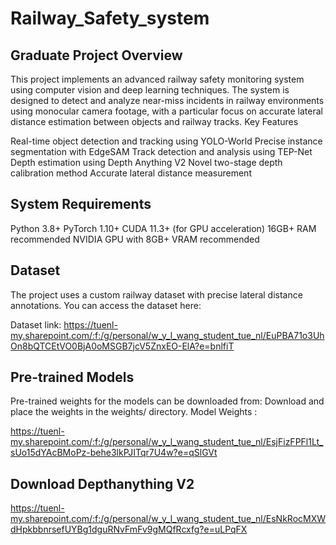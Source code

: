 # Railway_Safety_system


## Graduate Project Overview
This project implements an advanced railway safety monitoring system using computer vision and deep learning techniques. The system is designed to detect and analyze near-miss incidents in railway environments using monocular camera footage, with a particular focus on accurate lateral distance estimation between objects and railway tracks.
Key Features

Real-time object detection and tracking using YOLO-World
Precise instance segmentation with EdgeSAM
Track detection and analysis using TEP-Net
Depth estimation using Depth Anything V2
Novel two-stage depth calibration method
Accurate lateral distance measurement

## System Requirements

Python 3.8+
PyTorch 1.10+
CUDA 11.3+ (for GPU acceleration)
16GB+ RAM recommended
NVIDIA GPU with 8GB+ VRAM recommended

## Dataset
The project uses a custom railway dataset with precise lateral distance annotations. You can access the dataset here:

Dataset link: https://tuenl-my.sharepoint.com/:f:/g/personal/w_y_l_wang_student_tue_nl/EuPBA71o3UhOn8bQTCEtVO0BjA0oMSGB7jcV5ZnxEO-ElA?e=bnlfiT

## Pre-trained Models
Pre-trained weights for the models can be downloaded from:  Download and place the weights in the weights/ directory.
Model Weights : 

https://tuenl-my.sharepoint.com/:f:/g/personal/w_y_l_wang_student_tue_nl/EsjFizFPFl1Lt_sUo15dYAcBMoPz-behe3lkPJITqr7U4w?e=qSlGVt


## Download Depthanything V2

https://tuenl-my.sharepoint.com/:f:/g/personal/w_y_l_wang_student_tue_nl/EsNkRocMXWdHpkbbnrsefUYBg1dguRNvFmFv9gMQfRcxfg?e=uLPqFX